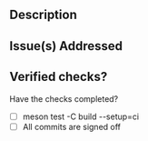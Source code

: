 ## Description
<!-- Describe the changes in this PR and add any information helpful for reviewing. -->

## Issue(s) Addressed
<!-- Issue number -->

## Verified checks?
Have the checks completed?
- [ ] meson test -C build --setup=ci
- [ ] All commits are signed off
